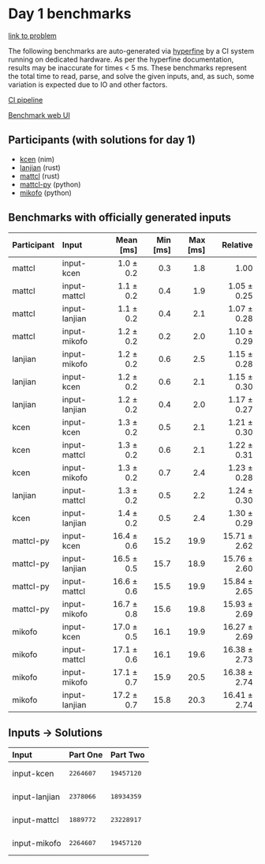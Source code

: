 # Day 1 benchmarks

[link to problem](https://adventofcode.com/2024/day/1)

The following benchmarks are auto-generated via
[hyperfine](https://github.com/sharkdp/hyperfine) by a CI system running on
dedicated hardware. As per the hyperfine documentation, results may be
inaccurate for times < 5 ms. These benchmarks represent the total time to read,
parse, and solve the given inputs, and, as such, some variation is expected due
to IO and other factors.

[CI pipeline](http://ci.papercode.net:8080/teams/main/pipelines/aoc2024)

[Benchmark web UI](https://aoc.ancalagon.black)


## Participants (with solutions for day 1)

- [kcen](https://github.com/kcen/aoc2024) (nim)
- [lanjian](https://github.com/lanjian/aoc-2024) (rust)
- [mattcl](https://github.com/mattcl/aoc2024) (rust)
- [mattcl-py](https://github.com/mattcl/aoc2024-py) (python)
- [mikofo](https://github.com/mikofo/aoc2024) (python)


## Benchmarks with officially generated inputs

| Participant | Input | Mean [ms] | Min [ms] | Max [ms] | Relative |
|:---|:---|---:|---:|---:|---:|
| mattcl | input-kcen | 1.0 ± 0.2 | 0.3 | 1.8 | 1.00 |
| mattcl | input-mattcl | 1.1 ± 0.2 | 0.4 | 1.9 | 1.05 ± 0.25 |
| mattcl | input-lanjian | 1.1 ± 0.2 | 0.4 | 2.1 | 1.07 ± 0.28 |
| mattcl | input-mikofo | 1.2 ± 0.2 | 0.2 | 2.0 | 1.10 ± 0.29 |
| lanjian | input-mikofo | 1.2 ± 0.2 | 0.6 | 2.5 | 1.15 ± 0.28 |
| lanjian | input-kcen | 1.2 ± 0.2 | 0.6 | 2.1 | 1.15 ± 0.30 |
| lanjian | input-lanjian | 1.2 ± 0.2 | 0.4 | 2.0 | 1.17 ± 0.27 |
| kcen | input-kcen | 1.3 ± 0.2 | 0.5 | 2.1 | 1.21 ± 0.30 |
| kcen | input-mattcl | 1.3 ± 0.2 | 0.6 | 2.1 | 1.22 ± 0.31 |
| kcen | input-mikofo | 1.3 ± 0.2 | 0.7 | 2.4 | 1.23 ± 0.28 |
| lanjian | input-mattcl | 1.3 ± 0.2 | 0.5 | 2.2 | 1.24 ± 0.30 |
| kcen | input-lanjian | 1.4 ± 0.2 | 0.5 | 2.4 | 1.30 ± 0.29 |
| mattcl-py | input-kcen | 16.4 ± 0.6 | 15.2 | 19.9 | 15.71 ± 2.62 |
| mattcl-py | input-lanjian | 16.5 ± 0.5 | 15.7 | 18.9 | 15.76 ± 2.60 |
| mattcl-py | input-mattcl | 16.6 ± 0.6 | 15.5 | 19.9 | 15.84 ± 2.65 |
| mattcl-py | input-mikofo | 16.7 ± 0.8 | 15.6 | 19.8 | 15.93 ± 2.69 |
| mikofo | input-kcen | 17.0 ± 0.5 | 16.1 | 19.9 | 16.27 ± 2.69 |
| mikofo | input-mattcl | 17.1 ± 0.6 | 16.1 | 19.6 | 16.38 ± 2.73 |
| mikofo | input-mikofo | 17.1 ± 0.7 | 15.9 | 20.5 | 16.38 ± 2.74 |
| mikofo | input-lanjian | 17.2 ± 0.7 | 15.8 | 20.3 | 16.41 ± 2.74 |


## Inputs -> Solutions

| Input | Part One | Part Two |
|:---|:---|:---|
|input-kcen|<pre>2264607</pre>|<pre>19457120</pre>|
|input-lanjian|<pre>2378066</pre>|<pre>18934359</pre>|
|input-mattcl|<pre>1889772</pre>|<pre>23228917</pre>|
|input-mikofo|<pre>2264607</pre>|<pre>19457120</pre>|